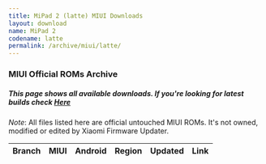 ```yaml
---
title: MiPad 2 (latte) MIUI Downloads
layout: download
name: MiPad 2
codename: latte
permalink: /archive/miui/latte/
---
```

### MIUI Official ROMs Archive
##### This page shows all available downloads. If you're looking for latest builds check [Here](/miui/latte/)
*Note*: All files listed here are official untouched MIUI ROMs. It's not owned, modified or edited by Xiaomi Firmware Updater.


<div class="table-responsive-md" id="table-wrapper">
<table id="miui" class="compact table table-striped table-hover table-sm">
    <thead class="thead-dark">
        <tr>
            <th>Branch</th>
            <th>MIUI</th>
            <th>Android</th>
            <th>Region</th>
            <th>Updated</th>
            <th>Link</th>
        </tr>
    </thead>
    <script>loadMiuiArchive('latte')</script>
</table>
</div>


